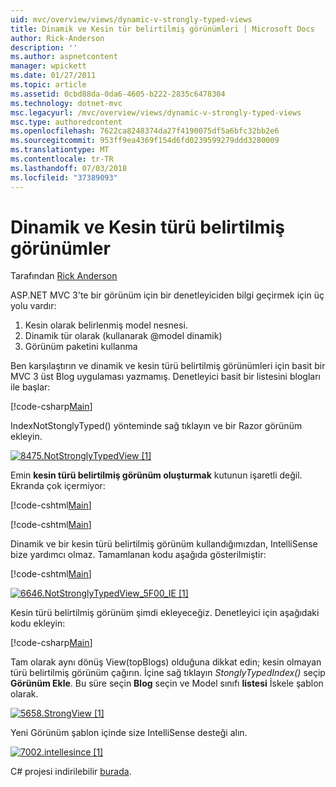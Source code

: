 ```yaml
---
uid: mvc/overview/views/dynamic-v-strongly-typed-views
title: Dinamik ve Kesin tür belirtilmiş görünümleri | Microsoft Docs
author: Rick-Anderson
description: ''
ms.author: aspnetcontent
manager: wpickett
ms.date: 01/27/2011
ms.topic: article
ms.assetid: 0cbd88da-0da6-4605-b222-2835c6478304
ms.technology: dotnet-mvc
msc.legacyurl: /mvc/overview/views/dynamic-v-strongly-typed-views
msc.type: authoredcontent
ms.openlocfilehash: 7622ca8248374da27f4190075df5a6bfc32bb2e6
ms.sourcegitcommit: 953ff9ea4369f154d6fd0239599279ddd3280009
ms.translationtype: MT
ms.contentlocale: tr-TR
ms.lasthandoff: 07/03/2018
ms.locfileid: "37389093"
---
```

<a name="dynamic-v-strongly-typed-views"></a>Dinamik ve Kesin türü belirtilmiş görünümler
====================
Tarafından [Rick Anderson](https://github.com/Rick-Anderson)

ASP.NET MVC 3'te bir görünüm için bir denetleyiciden bilgi geçirmek için üç yolu vardır:

1. Kesin olarak belirlenmiş model nesnesi.
2. Dinamik tür olarak (kullanarak @model dinamik)
3. Görünüm paketini kullanma

Ben karşılaştırın ve dinamik ve kesin türü belirtilmiş görünümleri için basit bir MVC 3 üst Blog uygulaması yazmamış. Denetleyici basit bir listesini blogları ile başlar:

[!code-csharp[Main](dynamic-v-strongly-typed-views/samples/sample1.cs)]

IndexNotStonglyTyped() yönteminde sağ tıklayın ve bir Razor görünüm ekleyin.

[![8475.NotStronglyTypedView [1]](dynamic-v-strongly-typed-views/_static/image2.png)](dynamic-v-strongly-typed-views/_static/image1.png)

Emin **kesin türü belirtilmiş görünüm oluşturmak** kutunun işaretli değil. Ekranda çok içermiyor:

[!code-cshtml[Main](dynamic-v-strongly-typed-views/samples/sample2.cshtml)]

[!code-cshtml[Main](dynamic-v-strongly-typed-views/samples/sample3.cshtml)]

Dinamik ve bir kesin türü belirtilmiş görünüm kullandığımızdan, IntelliSense bize yardımcı olmaz. Tamamlanan kodu aşağıda gösterilmiştir:

[!code-cshtml[Main](dynamic-v-strongly-typed-views/samples/sample4.cshtml)]

[![6646.NotStronglyTypedView_5F00_IE [1]](dynamic-v-strongly-typed-views/_static/image4.png)](dynamic-v-strongly-typed-views/_static/image3.png)

Kesin türü belirtilmiş görünüm şimdi ekleyeceğiz. Denetleyici için aşağıdaki kodu ekleyin:

[!code-csharp[Main](dynamic-v-strongly-typed-views/samples/sample5.cs)]


Tam olarak aynı dönüş View(topBlogs) olduğuna dikkat edin; kesin olmayan türü belirtilmiş görünüm çağırın. İçine sağ tıklayın *StonglyTypedIndex()* seçip **Görünüm Ekle**. Bu süre seçin **Blog** seçin ve Model sınıfı **listesi** İskele şablon olarak.

[![5658.StrongView [1]](dynamic-v-strongly-typed-views/_static/image6.png)](dynamic-v-strongly-typed-views/_static/image5.png)

Yeni Görünüm şablon içinde size IntelliSense desteği alın.

[![7002.intellesince [1]](dynamic-v-strongly-typed-views/_static/image8.png)](dynamic-v-strongly-typed-views/_static/image7.png)

C# projesi indirilebilir [burada](https://blogs.msdn.com/cfs-file.ashx/__key/CommunityServer-Blogs-Components-WeblogFiles/00-00-01-11-73-SSMS/1817.Mvc3ViewDemo.zip).
